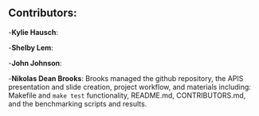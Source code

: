 Contributors:
-------------
-**Kylie Hausch**:

-**Shelby Lem**:

-**John Johnson**:

-**Nikolas Dean Brooks**: Brooks managed the github repository, the APIS presentation and slide creation, project workflow, and materials including: Makefile and `make test` functionality, README.md, CONTRIBUTORS.md, and the benchmarking scripts and results.
